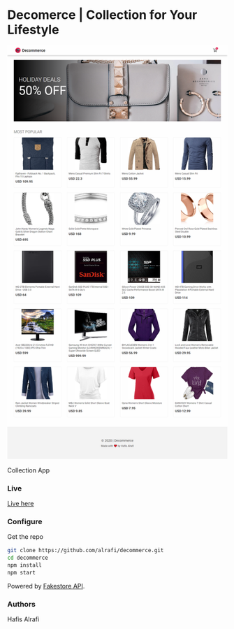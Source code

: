 # Decomerce | Collection for Your Lifestyle

![alt](docs/decommerce.png)

Collection App

### Live

[Live here](https://decommerce.vercel.app/)

### Configure

Get the repo

```sh
git clone https://github.com/alrafi/decommerce.git
cd decommerce
npm install
npm start
```

Powered by [Fakestore API](https://fakestoreapi.com/).

### Authors

Hafis Alrafi
